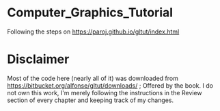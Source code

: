 # Computer_Graphics_Tutorial
Following the steps on https://paroj.github.io/gltut/index.html

# Disclaimer
Most of the code here (nearly all of it) was downloaded from https://bitbucket.org/alfonse/gltut/downloads/ ; Offered by the book. I do not own this work, I'm merely following the instructions in the Review section of every chapter and keeping track of my changes.
